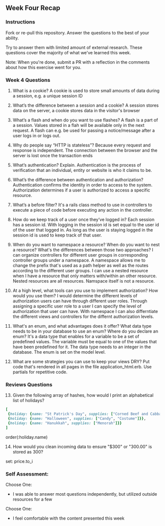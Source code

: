 ## Week Four Recap

### Instructions
Fork or re-pull this repository. Answer the questions to the best of your ability.

Try to answer them with limited amount of external research. These questions cover the majority of what we've learned this week.

Note: When you're done, submit a PR with a reflection in the comments about how this exercise went for you.

### Week 4 Questions

1. What is a cookie?
   A cookie is used to store small amounts of data during a session, e.g. a unique session ID
 
2. What’s the difference between a session and a cookie?
   A session stores data on the server, a cookie stores data in the visitor's browser
 
3. What’s a flash and when do you want to use flashes?
   A flash is a part of a session. Values stored in a flah will be available only in the next request. A flash can e.g. be        used for passing a notice/message after a user logs in or logs out.
 
4. Why do people say “HTTP is stateless”?
   Because every request and response is independent. The connection between the browser and the server is lost once the          transaction ends
 
5. What’s authentication? Explain.
   Authentication is the process of verification that an individual, entity or website is who it claims to be.
 
6. What’s the difference between authentication and authorization?
   Authentication confirms the identity in order to access to the system. Authorization determines if a user is authorized to    access a specific resource.

7. What’s a before filter?
   It's a rails class method to use in controllers to execute a piece of code before executing any action in the controller.

8. How do we keep track of a user once they’ve logged in?
   Each session has a session id. With logging in the session id is set equal to the user id of the user that logged in. As      long as the user is staying logged in the session id is used to keep track of that user.

9. When do you want to namespace a resource? When do you want to nest a resource? What's the differences between those two approaches?
   I can organize controllers for different user groups in corresponding controller groups under a namespace. A namespace        allows me to change the prefix that's used as a path helper as well as the routes according to the different user groups. 
   I can use a nested resource when I have a resource that only matters with/within an other resource. Nested resources are      all resources. Namspace itself is not a resource.
   

10. At a high level, what tools can you use to implement authorization? How would you use them?
    I would determine the different levels of authorization users can have through different user roles. Through assigning a       specific user role to a user I can specify the level of authorization that user can have. With namespace I can also           differntiate the different views and controllers for the differnt authorization levels.

11. What's an enum, and what advantages does it offer? What data type needs to be in your database to use an enum? Where do       you declare an enum?
    It's a data type that enables for a variable to be a set of predefined values. The variable must be equal to one of the       values that have been predefined for it. The data type needs to an integer in the database. The enum is set on the model       level.

12. What are some strategies you can use to keep your views DRY?
    Put code that's rendered in all pages in the file application_html.erb.
    Use partials for repetitive code.


### Reviews Questions 
13. Given the following array of hashes, how would I print an alphabetical list of holidays?
```ruby
[
 {holiday: {name: "St Patrick's Day", supplies: ["Corned Beef and Cabbage"]}},
 {holiday: {name: "Halloween", supplies: ["Candy", "Costume"]}},
 {holiday: {name: "Hanukkah", supplies: ["Menorah"]}}
]
```  
  order(:holiday.name)

14. How would you clean incoming data to ensure "$300" or "300.00" is stored as 300? 

set: price.to_i


### Self Assessment:
Choose One:
* I was able to answer most questions independently, but utilized outside resources for a few

Choose One:
* I feel comfortable with the content presented this week

